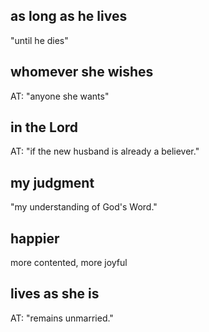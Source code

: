 ## as long as he lives ##

"until he dies"

## whomever she wishes ##

AT: "anyone she wants"

## in the Lord ##

AT: "if the new husband is already a believer."

## my judgment ##

"my understanding of God's Word."

## happier ##

more contented, more joyful

## lives as she is ##

AT: "remains unmarried."